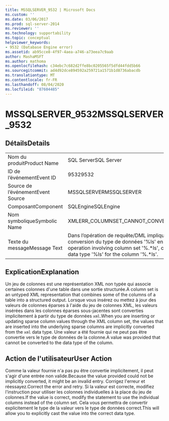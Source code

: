 ```yaml
---
title: MSSQLSERVER_9532 | Microsoft Docs
ms.custom: ''
ms.date: 03/06/2017
ms.prod: sql-server-2014
ms.reviewer: ''
ms.technology: supportability
ms.topic: conceptual
helpviewer_keywords:
- 9532 (Database Engine error)
ms.assetid: ab95cce8-4f97-4aea-a746-a73eea7c9aab
author: MashaMSFT
ms.author: mathoma
ms.openlocfilehash: c34ebc7c682d2ffe8bc0205565f5dfd44fdd5b66
ms.sourcegitcommit: ad4d92dce894592a259721a1571b1d8736abacdb
ms.translationtype: MT
ms.contentlocale: fr-FR
ms.lasthandoff: 08/04/2020
ms.locfileid: "87604485"
---
```

# <a name="mssqlserver_9532"></a><span data-ttu-id="1a74b-102">MSSQLSERVER_9532</span><span class="sxs-lookup"><span data-stu-id="1a74b-102">MSSQLSERVER_9532</span></span>
    
## <a name="details"></a><span data-ttu-id="1a74b-103">Détails</span><span class="sxs-lookup"><span data-stu-id="1a74b-103">Details</span></span>  
  
|||  
|-|-|  
|<span data-ttu-id="1a74b-104">Nom du produit</span><span class="sxs-lookup"><span data-stu-id="1a74b-104">Product Name</span></span>|<span data-ttu-id="1a74b-105">SQL Server</span><span class="sxs-lookup"><span data-stu-id="1a74b-105">SQL Server</span></span>|  
|<span data-ttu-id="1a74b-106">ID de l’événement</span><span class="sxs-lookup"><span data-stu-id="1a74b-106">Event ID</span></span>|<span data-ttu-id="1a74b-107">9532</span><span class="sxs-lookup"><span data-stu-id="1a74b-107">9532</span></span>|  
|<span data-ttu-id="1a74b-108">Source de l’événement</span><span class="sxs-lookup"><span data-stu-id="1a74b-108">Event Source</span></span>|<span data-ttu-id="1a74b-109">MSSQLSERVER</span><span class="sxs-lookup"><span data-stu-id="1a74b-109">MSSQLSERVER</span></span>|  
|<span data-ttu-id="1a74b-110">Composant</span><span class="sxs-lookup"><span data-stu-id="1a74b-110">Component</span></span>|<span data-ttu-id="1a74b-111">SQLEngine</span><span class="sxs-lookup"><span data-stu-id="1a74b-111">SQLEngine</span></span>|  
|<span data-ttu-id="1a74b-112">Nom symbolique</span><span class="sxs-lookup"><span data-stu-id="1a74b-112">Symbolic Name</span></span>|<span data-ttu-id="1a74b-113">XMLERR_COLUMNSET_CANNOT_CONVERT_FROM_TO</span><span class="sxs-lookup"><span data-stu-id="1a74b-113">XMLERR_COLUMNSET_CANNOT_CONVERT_FROM_TO</span></span>|  
|<span data-ttu-id="1a74b-114">Texte du message</span><span class="sxs-lookup"><span data-stu-id="1a74b-114">Message Text</span></span>|<span data-ttu-id="1a74b-115">Dans l’opération de requête/DML impliquant le jeu de colonnes '%.\*ls', la conversion a échoué lors de la conversion du type de données '%ls' en type de données '%ls' pour la colonne '%.\*ls'.</span><span class="sxs-lookup"><span data-stu-id="1a74b-115">In the query/DML operation involving  column set '%.\*ls', conversion failed when converting from the data type '%ls' to the data type '%ls' for the column '%.\*ls'.</span></span>|  
  
## <a name="explanation"></a><span data-ttu-id="1a74b-116">Explication</span><span class="sxs-lookup"><span data-stu-id="1a74b-116">Explanation</span></span>  
 <span data-ttu-id="1a74b-117">Un jeu de colonnes est une représentation XML non typée qui associe certaines colonnes d'une table dans une sortie structurée.</span><span class="sxs-lookup"><span data-stu-id="1a74b-117">A column set is an untyped XML representation that combines some of the columns of a table into a structured output.</span></span> <span data-ttu-id="1a74b-118">Lorsque vous insérez ou mettez à jour des valeurs de colonnes éparses à l'aide du jeu de colonnes XML, les valeurs insérées dans les colonnes éparses sous-jacentes sont converties implicitement à partir du type de données `xml`.</span><span class="sxs-lookup"><span data-stu-id="1a74b-118">When you are inserting or updating sparse column values through the XML column set, the values that are inserted into the underlying sparse columns are implicitly converted from the `xml` data type.</span></span> <span data-ttu-id="1a74b-119">Une valeur a été fournie qui ne peut pas être convertie vers le type de données de la colonne.</span><span class="sxs-lookup"><span data-stu-id="1a74b-119">A value was provided that cannot be converted to the data type of the column.</span></span>  
  
## <a name="user-action"></a><span data-ttu-id="1a74b-120">Action de l'utilisateur</span><span class="sxs-lookup"><span data-stu-id="1a74b-120">User Action</span></span>  
 <span data-ttu-id="1a74b-121">Comme la valeur fournie n'a pas pu être convertie implicitement, il peut s'agir d'une entrée non valide.</span><span class="sxs-lookup"><span data-stu-id="1a74b-121">Because the value provided could not be implicitly converted, it might be an invalid entry.</span></span> <span data-ttu-id="1a74b-122">Corrigez l'erreur et réessayez.</span><span class="sxs-lookup"><span data-stu-id="1a74b-122">Correct the error and retry.</span></span> <span data-ttu-id="1a74b-123">Si la valeur est correcte, modifiez l'instruction pour utiliser les colonnes individuelles à la place du jeu de colonnes.</span><span class="sxs-lookup"><span data-stu-id="1a74b-123">If the value is correct, modify the statement to use the individual columns instead of the column set.</span></span> <span data-ttu-id="1a74b-124">Cela vous permettra de convertir explicitement le type de la valeur vers le type de données correct.</span><span class="sxs-lookup"><span data-stu-id="1a74b-124">This will allow you to explicitly cast the value into the correct data type.</span></span>  
  
  
